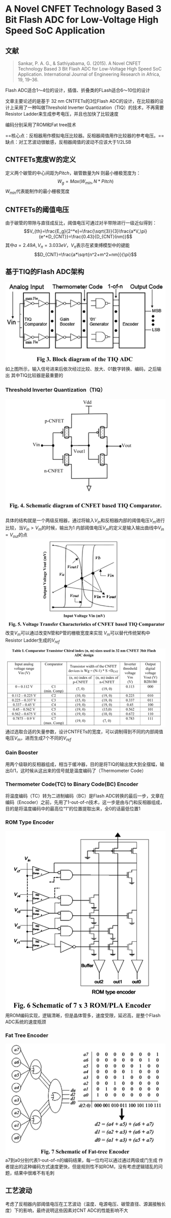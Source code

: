 # A Novel CNFET Technology Based 3 Bit Flash ADC for Low-Voltage High Speed SoC Application

## 文献

> Sankar, P. A. G., & Sathiyabama, G. (2015). A Novel CNFET Technology Based 3 Bit Flash ADC for Low-Voltage High Speed SoC Application. International Journal of Engineering Research in Africa, 19, 19–36.

Flash ADC适合1～4位的设计，插值、折叠类的FLash适合6～10位的设计

文章主要论述的是基于 32 nm CNTFETs的3位Flash ADC的设计，在比较器的设计上采用了一种叫做Threshold Inverter Quantization（TIQ）的技术，不再需要Resistor Ladder来生成参考电压，并且也加快了比较速度

编码分别采用了ROM和Fat tree技术

==核心点：反相器用作模拟电压比较器。反相器阈值用作比较器的参考电压。==
缺点：对工艺波动很敏感，反相器阈值的波动不应该大于1/2LSB

## CNTFETs宽度W的定义

定义两个碳管的中心间距为$Pitch$，碳管数量为N
则最小栅极宽度为：$$W_g=Max(W_{min},N*Pitch)$$
$W_{min}$代表能制作的最小栅极宽度

## CNTFETs的阈值电压

由于碳管的带隙与直径成反比，阈值电压可通过对半带隙进行一级近似得到：$$V_{th}=\frac{E_g}{2^*e}=\frac{\sqrt{3}}{3}\frac{a*V_\pi}{e^*D_{CNT}}=\frac{0.43}{D_{CNT}(nm)}$$
其中$a=2.49A,V_{\pi}=3.033eV$，$V_{\pi}$表示在紧束缚模型中的键能
$$D_{CNT}=\frac{a*\sqrt{n^2+m^2+nm}}{\pi}$$

## 基于TIQ的Flash ADC架构

![基于TIQ的Flash ADC架构](<Pictures/A Novel CNFET Technology Based 3 Bit Flash ADC for Low-Voltage High Speed SoC Application-image.png>)
如上图所示，输入信号进来后依次经过比较、放大、01数字转换、编码，之后输出
其中TIQ比较器是最重要的

### Threshold Inverter Quantization（TIQ）

![TIQ Comparator](<Pictures/A Novel CNFET Technology Based 3 Bit Flash ADC for Low-Voltage High Speed SoC Application-image-1.png>)

具体的结构就是一个两级反相器，通过将输入$V_{in}$和反相器内部的阈值电压$V_m$进行比较，当$V_{in}>V_m$的时候，输出为1
内部阈值电压$V_m$的定义是输入输出曲线中$V_{in}=V_{out}$的点
![反相器特性曲线](<Pictures/A Novel CNFET Technology Based 3 Bit Flash ADC for Low-Voltage High Speed SoC Application-image-2.png>)
改变$V_m$可以通过改变N管和P管的栅极宽度来实现
$V_m$可以替代传统架构中Resistor Ladder生成的$V_{ref}$

![阈值电压调制](<Pictures/A Novel CNFET Technology Based 3 Bit Flash ADC for Low-Voltage High Speed SoC Application-image-3.png>)
通过选取合适的矢量参数，设计CNTFETs的宽度，可以调制得到不同的内部阈值电压$V_m$，进而生成7个不同的$V_{ref}$

### Gain Booster

用两个级联的反相器组成，相当于缓冲器，目的是将TIQ的输出放大到全摆幅，输出0/1，这时候从这出来的信号就是温度编码了（Thermometer Code）

### Thermometer Code(TC) to Binary Code(BC) Encoder

将温度编码（TC）转为二进制编码（BC）是Flash ADC转换的最后一步，文章在编码（Encoder）之前，先用了1-out-of-n技术，这一步是由与门和反相器组成，目的是将温度编码中的最高位“1”的位置提取出来，全0的话最低位置1

### ROM Type Encoder

![ROM Encoder](<Pictures/A Novel CNFET Technology Based 3 Bit Flash ADC for Low-Voltage High Speed SoC Application-image-4.png>)
用ROM编码实现，逻辑清晰，但是晶体管多，速度受限，延迟高，是整个Flash ADC系统的速度瓶颈

### Fat Tree Encoder

![Fat Tree Encoder](<Pictures/A Novel CNFET Technology Based 3 Bit Flash ADC for Low-Voltage High Speed SoC Application-image-5.png>)
a7到a0分别代表1-out-of-n的编码结果，每一位均可以通过通过两级或门生成
作者提出的这种编码方式速度更快，但是规则性不如ROM，没有考虑逻辑错乱的问题，结果中很难不有毛刺

## 工艺波动

考虑了反相器内部阈值电压在工艺波动（温度、电源电压、碳管直径、源漏接触长度）下的影响，最终说明这些因素对CNT ADC的性能影响不大
